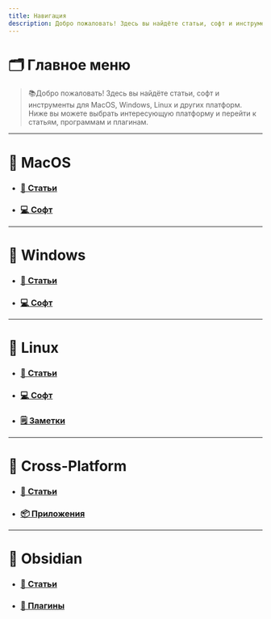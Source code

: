 ```yaml
---
title: Навигация
description: Добро пожаловать! Здесь вы найдёте статьи, софт и инструменты для MacOS, Windows, Linux и других платформ.
---
```

<style>
.page-listing {
  display: none; 
}
.popover {
  display: none;    
}
</style>

# 🗂️ Главное меню
> 📚Добро пожаловать! Здесь вы найдёте статьи, софт и инструменты для MacOS, Windows, Linux и других платформ.
> Ниже вы можете выбрать интересующую платформу и перейти к статьям, программам и плагинам.

<hr>

<h1 class="article-title">📂 MacOS</h1>

<div>
  <ul class="section-ul">
    <li class="section-li">
      <div class="section">
        <div></div>
        <div class="desc">
          <h3>
            <a href="/MacOS/articles/" class="internal">📝 Статьи</a>
          </h3>
        </div>
        <ul class="tags"></ul>
      </div>
    </li>
    <li class="section-li">
      <div class="section">
        <div></div>
        <div class="desc">
          <h3>
            <a href="/MacOS/soft/" class="internal">💻 Софт</a>
          </h3>
        </div>
        <ul class="tags"></ul>
      </div>
    </li>
  </ul>
</div>

<hr>

<h1 class="article-title">📂 Windows</h1>

<div>
  <ul class="section-ul">
    <li class="section-li">
      <div class="section">
        <div></div>
        <div class="desc">
          <h3>
            <a href="/Windows/articles/" class="internal">📝 Статьи</a>
          </h3>
        </div>
        <ul class="tags"></ul>
      </div>
    </li>
    <li class="section-li">
      <div class="section">
        <div></div>
        <div class="desc">
          <h3>
            <a href="/Windows/soft/" class="internal">💻 Софт</a>
          </h3>
        </div>
        <ul class="tags"></ul>
      </div>
    </li>
  </ul>
</div>

<hr>

<h1 class="article-title">📂 Linux</h1>

<div>
  <ul class="section-ul">
    <li class="section-li">
      <div class="section">
        <div></div>
        <div class="desc">
          <h3>
            <a href="/Linux/articles/" class="internal">📝 Статьи</a>
          </h3>
        </div>
        <ul class="tags"></ul>
      </div>
    </li>
    <li class="section-li">
      <div class="section">
        <div></div>
        <div class="desc">
          <h3>
            <a href="/Linux/soft/" class="internal">💻 Софт</a>
          </h3>
        </div>
        <ul class="tags"></ul>
      </div>
    </li>
    <li class="section-li">
      <div class="section">
        <div></div>
        <div class="desc">
          <h3>
            <a href="/Linux/notes/" class="internal">🗒️ Заметки</a>
          </h3>
        </div>
        <ul class="tags"></ul>
      </div>
    </li>
  </ul>
</div>

<hr>

<h1 class="article-title">📂 Cross-Platform</h1>

<div>
  <ul class="section-ul">
    <li class="section-li">
      <div class="section">
        <div></div>
        <div class="desc">
          <h3>
            <a href="/Cross-Platform/articles/" class="internal">📝 Статьи</a>
          </h3>
        </div>
        <ul class="tags"></ul>
      </div>
    </li>
    <li class="section-li">
      <div class="section">
        <div></div>
        <div class="desc">
          <h3>
            <a href="/Cross-Platform/soft/" class="internal">📦 Приложения</a>
          </h3>
        </div>
        <ul class="tags"></ul>
      </div>
    </li>
  </ul>
</div>

<hr>

<h1 class="article-title">📂 Obsidian</h1>

<div>
  <ul class="section-ul">
    <li class="section-li">
      <div class="section">
        <div></div>
        <div class="desc">
          <h3>
            <a href="/Obsidian/articles/" class="internal">📝 Статьи</a>
          </h3>
        </div>
        <ul class="tags"></ul>
      </div>
    </li>
    <li class="section-li">
      <div class="section">
        <div></div>
        <div class="desc">
          <h3>
            <a href="/Obsidian/soft/" class="internal">🧩 Плагины</a>
          </h3>
        </div>
        <ul class="tags"></ul>
      </div>
    </li>
  </ul>
</div>


